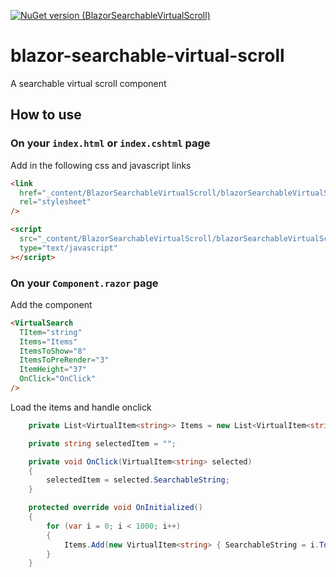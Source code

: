 [![NuGet version (BlazorSearchableVirtualScroll)](https://img.shields.io/nuget/v/BlazorSearchableVirtualScroll.svg)](https://www.nuget.org/packages/BlazorSearchableVirtualScroll/)

# blazor-searchable-virtual-scroll

A searchable virtual scroll component

## How to use

### On your `index.html` or `index.cshtml` page

Add in the following css and javascript links

```html
<link
  href="_content/BlazorSearchableVirtualScroll/blazorSearchableVirtualScroll.css"
  rel="stylesheet"
/>

<script
  src="_content/BlazorSearchableVirtualScroll/blazorSearchableVirtualScroll.js"
  type="text/javascript"
></script>
```

### On your `Component.razor` page

Add the component

```html
<VirtualSearch
  TItem="string"
  Items="Items"
  ItemsToShow="8"
  ItemsToPreRender="3"
  ItemHeight="37"
  OnClick="OnClick"
/>
```

Load the items and handle onclick

```csharp
    private List<VirtualItem<string>> Items = new List<VirtualItem<string>>();

    private string selectedItem = "";

    private void OnClick(VirtualItem<string> selected)
    {
        selectedItem = selected.SearchableString;
    }

    protected override void OnInitialized()
    {
        for (var i = 0; i < 1000; i++)
        {
            Items.Add(new VirtualItem<string> { SearchableString = i.ToString(), Item = i.ToString() });
        }
    }

```
